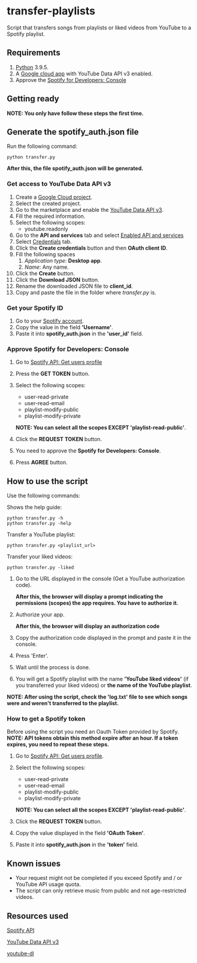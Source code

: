 # transfer-playlists

Script that transfers songs from playlists or liked videos from YouTube to a Spotify playlist.

## Requirements

1. [Python](https://www.python.org/) 3.9.5.
2. A [Google cloud app](https://console.cloud.google.com/) with YouTube Data API v3 enabled.
3. Approve the [Spotify for Developers: Console](https://developer.spotify.com/console/)

## Getting ready

**NOTE: You only have follow these steps the first time.**

## Generate the spotify_auth.json file

Run the following command:

```
python transfer.py
```

**After this, the file spotify_auth.json will be generated.**

### Get access to YouTube Data API v3

1. Create a [Google Cloud project](https://console.cloud.google.com/projectcreate).
2. Select the created project.
3. Go to the marketplace and enable the [YouTube Data API v3](https://console.cloud.google.com/marketplace/product/google/youtube.googleapis.com).
4. Fill the required information.
5. Select the following scopes:
   - youtube.readonly
6. Go to the **API and services** tab and select [Enabled API and services](https://console.cloud.google.com/apis/dashboard)
7. Select [Credentials](https://console.cloud.google.com/apis/credentials) tab.
8. Click the **Create credentials** button and then **OAuth client ID**.
9. Fill the following spaces
   1. _Application type_: **Desktop app**.
   2. _Name_: Any name.
10. Click the **Create** button.
11. Click the **Download JSON** button.
12. Rename the downloaded JSON file to **client_id**.
13. Copy and paste the file in the folder where _transfer.py_ is.

### Get your Spotify ID

1. Go to your [Spotify account](https://www.spotify.com/account/overview/).
2. Copy the value in the field **'Username'**.
3. Paste it into **spotify_auth.json** in the **'user_id'** field.

### Approve Spotify for Developers: Console

1. Go to [Spotify API: Get users profile](https://developer.spotify.com/console/get-users-profile/)
2. Press the **GET TOKEN** button.
3. Select the following scopes:

   - user-read-private
   - user-read-email
   - playlist-modify-public
   - playlist-modify-private

   **NOTE: You can select all the scopes EXCEPT 'playlist-read-public'**.

4. Click the **REQUEST TOKEN** button.
5. You need to approve the **Spotify for Developers: Console**.
6. Press **AGREE** button.

## How to use the script

Use the following commands:

Shows the help guide:

```
python transfer.py -h
python transfer.py -help
```

Transfer a YouTube playlist:

```
python transfer.py <playlist_url>
```

Transfer your liked videos:

```
python transfer.py -liked
```

1. Go to the URL displayed in the console (Get a YouTube authorization code).

   **After this, the browser will display a prompt indicating the permissions (scopes) the app requires. You have to authorize it.**

2. Authorize your app.

   **After this, the browser will display an authorization code**

3. Copy the authorization code displayed in the prompt and paste it in the console.
4. Press 'Enter'.
5. Wait until the process is done.
6. You will get a Spotify playlist with the name **'YouTube liked videos'** (if you transferred your liked videos) or **the name of the YouTube playlist**.

**NOTE: After using the script, check the 'log.txt' file to see which songs were and weren't transferred to the playlist.**

### How to get a Spotify token

Before using the script you need an Oauth Token provided by Spotify.
**NOTE: API tokens obtain this method expire after an hour. If a token expires, you need to repeat these steps.**

1. Go to [Spotify API: Get users profile](https://developer.spotify.com/console/get-users-profile/).
2. Select the following scopes:

   - user-read-private
   - user-read-email
   - playlist-modify-public
   - playlist-modify-private

   **NOTE: You can select all the scopes EXCEPT 'playlist-read-public'**.

3. Click the **REQUEST TOKEN** button.
4. Copy the value displayed in the field **'OAuth Token'**.
5. Paste it into **spotify_auth.json** in the **'token'** field.

## Known issues

- Your request might not be completed if you exceed Spotify and / or YouTube API usage quota.
- The script can only retrieve music from public and not age-restricted videos.

## Resources used

[Spotify API](https://developer.spotify.com/console/)

[YouTube Data API v3](https://developers.google.com/youtube/v3/)

[youtube-dl](https://youtube-dl.org/)
